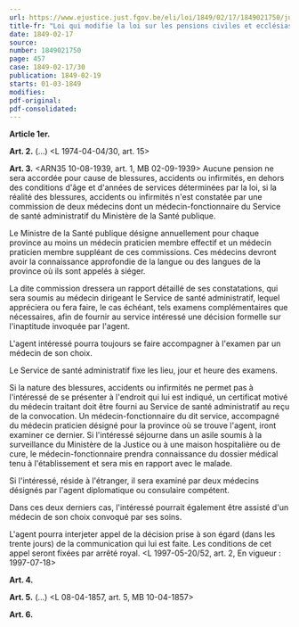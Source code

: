 ```yaml
---
url: https://www.ejustice.just.fgov.be/eli/loi/1849/02/17/1849021750/justel
title-fr: "Loi qui modifie la loi sur les pensions civiles et ecclésiastiques. Voir modification(s)"
date: 1849-02-17
source:
number: 1849021750
page: 457
case: 1849-02-17/30
publication: 1849-02-19
starts: 01-03-1849
modifies:
pdf-original:
pdf-consolidated:
---
```


**Article 1er.** <disposition modificative>

**Art. 2.** (...) <L 1974-04-04/30, art. 15>

**Art. 3.** <ARN35 10-08-1939, art. 1, MB 02-09-1939> Aucune pension ne sera accordée pour cause de blessures, accidents ou infirmités, en dehors des conditions d'âge et d'années de services déterminées par la loi, si la réalité des blessures, accidents ou infirmités n'est constatée par une commission de deux médecins dont un médecin-fonctionnaire du Service de santé administratif du Ministère de la Santé publique.

Le Ministre de la Santé publique désigne annuellement pour chaque province au moins un médecin praticien membre effectif et un médecin praticien membre suppléant de ces commissions. Ces médecins devront avoir la connaissance approfondie de la langue ou des langues de la province où ils sont appelés à siéger.

La dite commission dressera un rapport détaillé de ses constatations, qui sera soumis au médecin dirigeant le Service de santé administratif, lequel appréciera ou fera faire, le cas échéant, tels examens complémentaires que nécessaires, afin de fournir au service intéressé une décision formelle sur l'inaptitude invoquée par l'agent.

L'agent intéressé pourra toujours se faire accompagner à l'examen par un médecin de son choix.

Le Service de santé administratif fixe les lieu, jour et heure des examens.

Si la nature des blessures, accidents ou infirmités ne permet pas à l'intéressé de se présenter à l'endroit qui lui est indiqué, un certificat motivé du médecin traitant doit être fourni au Service de santé administratif au reçu de la convocation. Un médecin-fonctionnaire du dit service, accompagné du médecin praticien désigné pour la province où se trouve l'agent, iront examiner ce dernier. Si l'intéressé séjourne dans un asile soumis à la surveillance du Ministère de la Justice ou à une maison hospitalière ou de cure, le médecin-fonctionnaire prendra connaissance du dossier médical tenu à l'établissement et sera mis en rapport avec le malade.

Si l'intéressé, réside à l'étranger, il sera examiné par deux médecins désignés par l'agent diplomatique ou consulaire compétent.

Dans ces deux derniers cas, l'intéressé pourrait également être assisté d'un médecin de son choix convoqué par ses soins.

L'agent pourra interjeter appel de la décision prise à son égard (dans les trente jours) de la communication qui lui est faite. Les conditions de cet appel seront fixées par arrêté royal. <L 1997-05-20/52, art. 2,  En vigueur :  1997-07-18>

**Art. 4.** <disposition modificative>

**Art. 5.** (...) <L 08-04-1857, art. 5, MB 10-04-1857>

**Art. 6.** <disposition abrogatoire>
